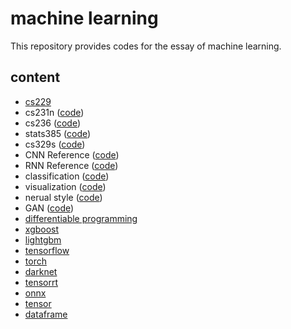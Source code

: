 # machine learning

This repository provides codes for the essay of machine learning.

## content

- [cs229](./cs229)
- cs231n ([code](https://github.com/gaoxinge/machine-learning/tree/master/cs231n))
- cs236 ([code](https://github.com/gaoxinge/machine-learning/tree/master/cs236))
- stats385 ([code](https://github.com/gaoxinge/machine-learning/tree/master/stats385))
- cs329s ([code](https://github.com/gaoxinge/machine-learning/tree/master/cs329s))
- CNN Reference ([code](https://github.com/gaoxinge/machine-learning/tree/master/CNN%20Reference))
- RNN Reference ([code](https://github.com/gaoxinge/machine-learning/tree/master/RNN%20Reference))
- classification ([code](https://github.com/gaoxinge/machine-learning/tree/master/classification))
- visualization ([code](https://github.com/gaoxinge/machine-learning/tree/master/visualization))
- nerual style ([code](https://github.com/gaoxinge/machine-learning/tree/master/neural%20style))
- GAN ([code](https://github.com/gaoxinge/machine-learning/tree/master/GAN))
- [differentiable programming](./differentiable%20programming)
- [xgboost](./xgboost)
- [lightgbm](./lightgbm)
- [tensorflow](./tensorflow)
- [torch](./torch)
- [darknet](./darknet)
- [tensorrt](./tensorrt)
- [onnx](./onnx)
- [tensor](./tensor)
- [dataframe](./dataframe)
